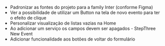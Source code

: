 * Padronizar as fontes do projeto para a family Inter (conforme Figma)
* Ver a possibilidade de utilizar um Button na tela de novo evento para ter o efeito de clique
* Personalizar visualização de listas vazias na Home
* Ao adicionar um serviço os campos devem ser apagados - StepThree New Event
* Adicionar funcionalidade aos botões de voltar do formulário
